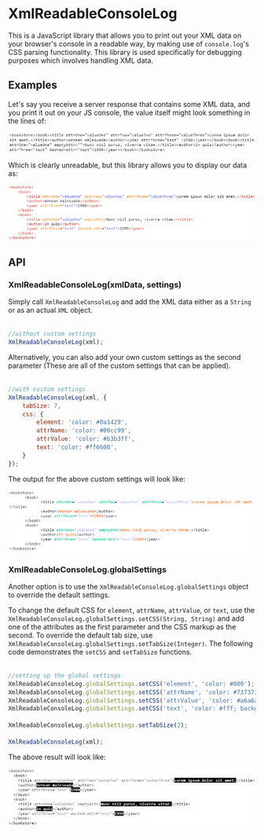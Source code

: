 # XmlReadableConsoleLog #

This is a JavaScript library that allows you to print out your XML data on your browser's console in a readable way, by making use of `console.log`'s CSS parsing functionality. 
This library is used specifically for debugging purposes which involves handling XML data. 

## Examples ##

Let's say you receive a server response that contains some XML data, and you print it out on your JS console, the value itself might look something in the lines of: 

![unreadable](imgs/xml_unreadable.png)

Which is clearly unreadable, but this library allows you to display our data as:  

![readable](imgs/xml_readable.png)

## API ##

### XmlReadableConsoleLog(xmlData, settings) ###

Simply call `XmlReadableConsoleLog` and add the XML data either as a `String` or as an actual `XML` object. 

```javascript 

//without custom settings
XmlReadableConsoleLog(xml);

```

Alternatively, you can also add your own custom settings as the second parameter (These are all of the custom settings that can be applied). 

```javascript 

//with custom settings
XmlReadableConsoleLog(xml, {
	tabSize: 7,
	css: {
		element: 'color: #0a1429',
		attrName: 'color: #00cc99',
		attrValue: 'color: #b3b3ff',
		text: 'color: #ff6600',
	}
});

``` 

The output for the above custom settings will look like: 

![custom settings](imgs/xml_readable_custom.png)

### XmlReadableConsoleLog.globalSettings ###

Another option is to use the `XmlReadableConsoleLog.globalSettings` object to override the default settings. 

To change the default CSS for `element`, `attrName`, `attrValue`, or `text`, use the `XmlReadableConsoleLog.globalSettings.setCSS(String, String)` and add one of the attributes as the first parameter and the CSS markup as the second.
To override the default tab size, use `XmlReadableConsoleLog.globalSettings.setTabSize(Integer)`. 
The following code demonstrates the `setCSS` and `setTabSize` functions.  

```javascript

//setting up the global settings
XmlReadableConsoleLog.globalSettings.setCSS('element', 'color: #000');
XmlReadableConsoleLog.globalSettings.setCSS('attrName', 'color: #737373');
XmlReadableConsoleLog.globalSettings.setCSS('attrValue', 'color: #a6a6a6; font-weight: bold;');
XmlReadableConsoleLog.globalSettings.setCSS('text', 'color: #fff; background-color: #000');

XmlReadableConsoleLog.globalSettings.setTabSize(2);

XmlReadableConsoleLog(xml);

```

The above result will look like: 

![global custom settings](imgs/xml_w_global_settings.png)
